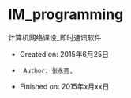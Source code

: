 # IM_programming
计算机网络课设_即时通讯软件
 *  Created on: 2015年6月25日
 *      Author: 张永亮, 
 *  Finished on: 2015年x月xx日

